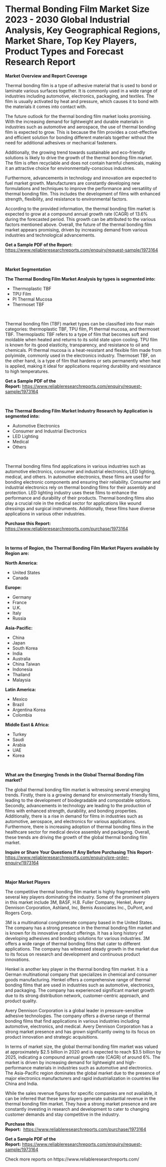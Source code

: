 <p><h1>Thermal Bonding Film Market Size 2023 - 2030 Global Industrial Analysis, Key Geographical Regions, Market Share, Top Key Players, Product Types and Forecast Research Report</h1></p><p><strong>Market Overview and Report Coverage</strong></p>
<p><p>Thermal bonding film is a type of adhesive material that is used to bond or laminate various surfaces together. It is commonly used in a wide range of industries including automotive, electronics, packaging, and textiles. The film is usually activated by heat and pressure, which causes it to bond with the materials it comes into contact with.</p><p>The future outlook for the thermal bonding film market looks promising. With the increasing demand for lightweight and durable materials in industries such as automotive and aerospace, the use of thermal bonding film is expected to grow. This is because the film provides a cost-effective and efficient solution for bonding different materials together without the need for additional adhesives or mechanical fasteners.</p><p>Additionally, the growing trend towards sustainable and eco-friendly solutions is likely to drive the growth of the thermal bonding film market. The film is often recyclable and does not contain harmful chemicals, making it an attractive choice for environmentally-conscious industries.</p><p>Furthermore, advancements in technology and innovation are expected to fuel market growth. Manufacturers are constantly developing new formulations and techniques to improve the performance and versatility of thermal bonding film. This includes the development of films with enhanced strength, flexibility, and resistance to environmental factors.</p><p>According to the provided information, the thermal bonding film market is expected to grow at a compound annual growth rate (CAGR) of 13.6% during the forecasted period. This growth can be attributed to the various factors mentioned above. Overall, the future of the thermal bonding film market appears promising, driven by increasing demand from various industries and technological advancements.</p></p>
<p><strong>Get a Sample PDF of the Report:</strong> <a href="https://www.reliableresearchreports.com/enquiry/request-sample/1973164">https://www.reliableresearchreports.com/enquiry/request-sample/1973164</a></p>
<p>&nbsp;</p>
<p><strong>Market Segmentation</strong></p>
<p><strong>The Thermal Bonding Film Market Analysis by types is segmented into:</strong></p>
<p><ul><li>Thermoplastic TBF</li><li>TPU Film</li><li>PI Thermal Mucosa</li><li>Thermoset TBF</li></ul></p>
<p>&nbsp;</p>
<p><p>Thermal bonding film (TBF) market types can be classified into four main categories: thermoplastic TBF, TPU film, PI thermal mucosa, and thermoset TBF. Thermoplastic TBF refers to a type of film that becomes soft and moldable when heated and returns to its solid state upon cooling. TPU film is known for its good elasticity, transparency, and resistance to oil and chemicals. PI thermal mucosa is a heat-resistant and flexible film made from polyimide, commonly used in the electronics industry. Thermoset TBF, on the other hand, is a type of film that hardens or sets permanently when heat is applied, making it ideal for applications requiring durability and resistance to high temperatures.</p></p>
<p><strong>Get a Sample PDF of the Report:</strong>&nbsp;<a href="https://www.reliableresearchreports.com/enquiry/request-sample/1973164">https://www.reliableresearchreports.com/enquiry/request-sample/1973164</a></p>
<p>&nbsp;</p>
<p><strong>The Thermal Bonding Film Market Industry Research by Application is segmented into:</strong></p>
<p><ul><li>Automotive Electronics</li><li>Consumer and Industrial Electronics</li><li>LED Lighting</li><li>Medical</li><li>Others</li></ul></p>
<p>&nbsp;</p>
<p><p>Thermal bonding films find applications in various industries such as automotive electronics, consumer and industrial electronics, LED lighting, medical, and others. In automotive electronics, these films are used for bonding electronic components and ensuring their reliability. Consumer and industrial electronics rely on thermal bonding films for their assembly and protection. LED lighting industry uses these films to enhance the performance and durability of their products. Thermal bonding films also play a crucial role in the medical sector for applications like wound dressings and surgical instruments. Additionally, these films have diverse applications in various other industries.</p></p>
<p><strong>Purchase this Report:</strong>&nbsp; <a href="https://www.reliableresearchreports.com/purchase/1973164">https://www.reliableresearchreports.com/purchase/1973164</a></p>
<p>&nbsp;</p>
<p><strong>In terms of Region, the Thermal Bonding Film Market Players available by Region are:</strong></p>
<p>
    <p> <strong> North America: </strong>
        <ul>
            <li>United States</li>
            <li>Canada</li>
        </ul>
        </p> 
    <p> <strong> Europe: </strong>
        <ul>
            <li>Germany</li>
            <li>France</li>
            <li>U.K.</li>
            <li>Italy</li>
            <li>Russia</li>
        </ul>
        </p> 
    <p> <strong> Asia-Pacific: </strong>
        <ul>
            <li>China</li>
            <li>Japan</li>
            <li>South Korea</li>
            <li>India</li>
            <li>Australia</li>
            <li>China Taiwan</li>
            <li>Indonesia</li>
            <li>Thailand</li>
            <li>Malaysia</li>
        </ul>
        </p> 
    <p> <strong> Latin America: </strong>
        <ul>
            <li>Mexico</li>
            <li>Brazil</li>
            <li>Argentina Korea</li>
            <li>Colombia</li>
        </ul>
        </p> 
    <p> <strong> Middle East & Africa: </strong>
        <ul>
            <li>Turkey</li>
            <li>Saudi</li>
            <li>Arabia</li>
            <li>UAE</li>
            <li>Korea</li>
        </ul>
    </p>
    </p>
<p>&nbsp;</p>
<p><strong>What are the Emerging Trends in the Global Thermal Bonding Film market?</strong></p>
<p><p>The global thermal bonding film market is witnessing several emerging trends. Firstly, there is a growing demand for environmentally friendly films, leading to the development of biodegradable and compostable options. Secondly, advancements in technology are leading to the production of films with enhanced strength, durability, and bonding properties. Additionally, there is a rise in demand for films in industries such as automotive, aerospace, and electronics for various applications. Furthermore, there is increasing adoption of thermal bonding films in the healthcare sector for medical device assembly and packaging. Overall, these trends are driving the growth of the global thermal bonding film market.</p></p>
<p><strong>Inquire or Share Your Questions If Any Before Purchasing This Report</strong>- <a href="https://www.reliableresearchreports.com/enquiry/pre-order-enquiry/1973164">https://www.reliableresearchreports.com/enquiry/pre-order-enquiry/1973164</a></p>
<p>&nbsp;</p>
<p><strong>Major Market Players</strong></p>
<p><p>The competitive thermal bonding film market is highly fragmented with several key players dominating the industry. Some of the prominent players in this market include 3M, BASF, H.B. Fuller Company, Henkel, Avery Dennison Corporation, Ashland, Inc, Bemis Associates Inc., DuPont, and Rogers Corp.</p><p>3M is a multinational conglomerate company based in the United States. The company has a strong presence in the thermal bonding film market and is known for its innovative product offerings. It has a long history of developing adhesives and bonding solutions for various industries. 3M offers a wide range of thermal bonding films that cater to different applications. The company has witnessed steady growth in the market due to its focus on research and development and continuous product innovations.</p><p>Henkel is another key player in the thermal bonding film market. It is a German multinational company that specializes in chemical and consumer goods manufacturing. Henkel offers a comprehensive range of thermal bonding films that are used in industries such as automotive, electronics, and packaging. The company has experienced significant market growth due to its strong distribution network, customer-centric approach, and product quality.</p><p>Avery Dennison Corporation is a global leader in pressure-sensitive adhesive technologies. The company offers a diverse range of thermal bonding films that find applications in various industries including automotive, electronics, and medical. Avery Dennison Corporation has a strong market presence and has grown significantly owing to its focus on product innovation and strategic acquisitions.</p><p>In terms of market size, the global thermal bonding film market was valued at approximately $2.5 billion in 2020 and is expected to reach $3.5 billion by 2025, indicating a compound annual growth rate (CAGR) of around 6%. The market is driven by increasing demand for lightweight and high-performance materials in industries such as automotive and electronics. The Asia-Pacific region dominates the global market due to the presence of major electronics manufacturers and rapid industrialization in countries like China and India.</p><p>While the sales revenue figures for specific companies are not available, it can be inferred that these key players generate substantial revenue in the thermal bonding film market. They have a strong market presence and are constantly investing in research and development to cater to changing customer demands and stay competitive in the industry.</p></p>
<p><strong>Purchase this Report:</strong>&nbsp;&nbsp;<a href="https://www.reliableresearchreports.com/purchase/1973164">https://www.reliableresearchreports.com/purchase/1973164</a></p>
<p></p>
<p><strong>Get a Sample PDF of the Report:</strong>&nbsp;<a href="https://www.reliableresearchreports.com/enquiry/request-sample/1973164">https://www.reliableresearchreports.com/enquiry/request-sample/1973164</a></p>
<p>Check more reports on https://www.reliableresearchreports.com/</p>